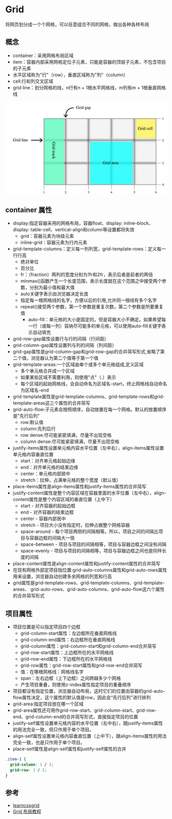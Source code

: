 # Grid

将网页划分成一个个网格，可以任意组合不同的网格，做出各种各样布局

## 概念

* container：采用网格布局区域
* item：容器内部采用网格定位子元素，只能是容器的顶层子元素，不包含项目的子元素
* 水平区域称为"行"（row），垂直区域称为"列"（column）
* cell:行和列交叉区域
* grid line：划分网格的线，n行有n + 1根水平网格线，m列有m + 1根垂直网格线

![Alt text](../../_static/grid-concept.png "Optional title")

## container 属性

* display:指定容器采用的网格布局，容器float、display: inline-block、display: table-cell、vertical-align和column等设置都将失效
  - grid：容器元素为块级元素
  - inline-grid：容器元素为行内元素
* grid-template-columns：定义每一列列宽，grid-template-rows：定义每一行行高
  - 绝对单位
  - 百分比
  - fr：（fraction）两列的宽度分别为1fr和2fr，表示后者是前者的两倍
  - minmax()函数产生一个长度范围，表示长度就在这个范围之中接受两个参数，分别为最小值和最大值
  - auto关键字表示由浏览器决定长度
  * 指定每一根网格线的名字，方便以后的引用,允许同一根线有多个名字
  * repeat()接受两个参数，第一个参数是重复次数，第二个参数是所要重复值
    + auto-fill：单元格的大小是固定的，但是容器大小不确定。如果希望每一行（或每一列）容纳尽可能多的单元格，可以使用auto-fill关键字表示自动填充
* grid-row-gap属性设置行与行的间隔（行间距）
* grid-column-gap属性设置列与列的间隔（列间距）
* grid-gap属性是grid-column-gap和grid-row-gap的合并简写形式,省略了第二个值，浏览器认为第二个值等于第一个值
* grid-template-areas:一个区域由单个或多个单元格组成,定义区域
  - 多个单元格合并成一个区域
  - 如果某些区域不需要利用，则使用"点"（.）表示
  - 每个区域的起始网格线，会自动命名为区域名-start，终止网格线自动命名为区域名-end
* grid-template属性是grid-template-columns、grid-template-rows和grid-template-areas这三个属性的合并简写
* grid-auto-flow:子元素会按照顺序，自动放置在每一个网格。默认的放置顺序是"先行后列"
  - row:默认值
  - column:先列后行
  - row dense:尽可能紧密填满，尽量不出现空格
  - column dense:尽可能紧密填满，尽量不出现空格
* justify-items属性设置单元格内容水平位置（左中右），align-items属性设置单元格内容垂直位置
  - start：对齐单元格起始边缘
  - end：对齐单元格的结束边缘
  - center：单元格内部居中
  - stretch：拉伸，占满单元格的整个宽度（默认值）
* place-items属性是align-items属性和justify-items属性的合并简写
* justify-content属性是整个内容区域在容器里面的水平位置（左中右），align-content属性是整个内容区域的垂直位置（上中下）
  - start - 对齐容器的起始边框
  - end - 对齐容器的结束边框
  - center - 容器内部居中
  - stretch - 项目大小没有指定时，拉伸占据整个网格容器
  - space-around - 每个项目两侧的间隔相等。所以，项目之间的间隔比项目与容器边框的间隔大一倍
  - space-between - 项目与项目的间隔相等，项目与容器边框之间没有间隔
  - space-evenly - 项目与项目的间隔相等，项目与容器边框之间也是同样长度的间隔
* place-content属性是align-content属性和justify-content属性的合并简写
* 在现有网格外部定项目指位置:grid-auto-columns属性和grid-auto-rows属性用来设置，浏览器自动创建多余网格的列宽和行高
* grid属性是grid-template-rows、grid-template-columns、grid-template-areas、 grid-auto-rows、grid-auto-columns、grid-auto-flow这六个属性的合并简写形式

## 项目属性

* 项目位置是可以指定项目四个边框
  - grid-column-start属性：左边框所在垂直网格线
  - grid-column-end属性：右边框所在垂直网格线
  - grid-column属性：grid-column-start和grid-column-end合并简写
  - grid-row-start属性：上边框所在的水平网格线
  - grid-row-end属性：下边框所在的水平网格线
  - grid-row属性：grid-row-start属性和grid-row-end合并简写
  - 值：在哪根网格线｜网格线名字
  - span：左右边框（上下边框）之间跨越多少个网格
  - 产生项目重叠，则使用z-index属性指定项目的重叠顺序
* 项目都没有指定位置，浏览器自动布局，这时它们的位置由容器的grid-auto-flow属性决定，这个属性的默认值是row，因此会“先行后列”进行排列
* grid-area:指定项目放在哪一个区域
* grid-area属性还可用作grid-row-start、grid-column-start、grid-row-end、grid-column-end的合并简写形式，直接指定项目的位置
* justify-self属性设置单元格内容的水平位置（左中右），跟justify-items属性的用法完全一致，但只作用于单个项目。
* align-self属性设置单元格内容垂直位置（上中下），跟align-items属性的用法完全一致，也是只作用于单个项目。
* place-self属性是align-self属性和justify-self属性的合并

```css
.item-1 {
  grid-column: 1 / 3;
  grid-row: 1 / 2;
}
```

## 参考

* [learncssgrid](https://learncssgrid.com/)
* [Grid 布局教程](http://www.ruanyifeng.com/blog/2019/03/grid-layout-tutorial.html)
